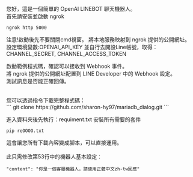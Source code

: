 您好，這是一個簡單的 OpenAI LINEBOT 聊天機器人。
<br>
首先請安裝並啟動 ngrok
```
ngrok http 5000
```
注意!啟動後先不要關閉cmd視窗。
將本地服務映射到 ngrok 提供的公開網址。
<br>
設定環境變數:OPENAI_API_KEY
並自行去開設Line帳號，取得：CHANNEL_SECRET, CHANNEL_ACCESS_TOKEN
<br>

啟動範例程式碼，確認可以接收到 Webhook 事件。
<br>
將 ngrok 提供的公開網址配置到 LINE Developer 中的 Webhook 設定。
<br>
測試訊息是否能正確回傳。
<br>

<br>
您可以透過指令下載完整程式碼：
<br>
```
git clone https://github.com/sharon-hy97/mariadb_dialog.git
```

進入資料夾後先執行：requiment.txt 安裝所有需要的套件
<br>
```
pip reOOOO.txt
```

這會讓您所有下載內容變成腳本，可以直接運用。
<br>
<br>
此只需修改第53行中的機器人基本設定：
<br>
```
"content": "你是一個客服機器人，請使用正體中文zh-tw回應"
```
<br>
